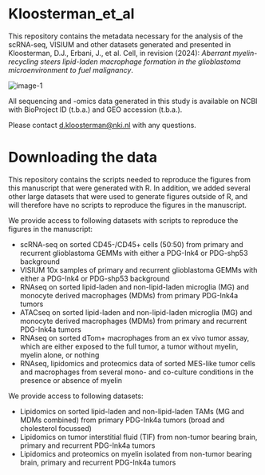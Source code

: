 # Kloosterman_et_al

This repository contains the metadata necessary for the analysis of the scRNA-seq, VISIUM and other datasets generated and presented in Kloosterman, D.J., Erbani, J., et al. Cell, in revision (2024): _Aberrant myelin-recycling steers lipid-laden macrophage formation in the glioblastoma microenvironment to fuel malignancy_.

![image-1](https://github.com/djkloosterman/Kloosterman_et_al/assets/50464178/06f51ed4-1d7b-4215-9154-d7239c99a389)

All sequencing and -omics data generated in this study is available on NCBI with BioProject ID (t.b.a.) and GEO accession (t.b.a.).

Please contact d.kloosterman@nki.nl with any questions.


# Downloading the data

This repository contains the scripts needed to reproduce the figures from this manuscript that were generated with R. In addition, we added several other large datasets that were used to generate figures outside of R, and will therefore have no scripts to reproduce the figures in the manuscript.

We provide access to following datasets with scripts to reproduce the figures in the manuscript:
  - scRNA-seq on sorted CD45-/CD45+ cells (50:50) from primary and recurrent glioblastoma GEMMs with either a PDG-Ink4 or PDG-shp53 background
  - VISIUM 10x samples of primary and recurrent glioblastoma GEMMs with either a PDG-Ink4 or PDG-shp53 background
  - RNAseq on sorted lipid-laden and non-lipid-laden microglia (MG) and monocyte derived macrophages (MDMs) from primary PDG-Ink4a tumors
  - ATACseq on sorted lipid-laden and non-lipid-laden microglia (MG) and monocyte derived macrophages (MDMs) from primary and recurrent PDG-Ink4a tumors
  - RNAseq on sorted dTom+ macrophages from an ex vivo tumor assay, which are either exposed to the full tumor, a tumor without myelin, myelin alone, or nothing
  - RNAseq, lipidomics and proteomics data of sorted MES-like tumor cells and macrophages from several mono- and co-culture conditions in the presence or absence of myelin

We provide access to following datasets:
  - Lipidomics on sorted lipid-laden and non-lipid-laden TAMs (MG and MDMs combined) from primary PDG-Ink4a tumors (broad and cholesterol focussed)
  - Lipidomics on tumor interstitial fluid (TIF) from non-tumor bearing brain, primary and recurrent PDG-Ink4a tumors
  - Lipidomics and proteomics on myelin isolated from non-tumor bearing brain, primary and recurrent PDG-Ink4a tumors

